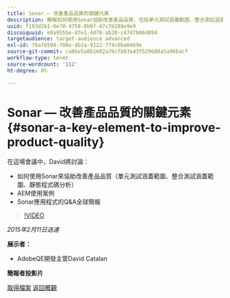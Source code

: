 ```yaml
---
title: Sonar — 改善產品品質的關鍵元素
description: 瞭解如何使用Sonar協助改善產品品質，包括單元測試涵蓋範圍、整合測試涵蓋範圍、靜態程式碼分析。 另外還能瞭解AEM使用案例，以及取得Sonar應用程式的Q&A全域簡報。
uuid: f193d261-0e70-4758-8b0f-47c7b288e9e9
discoiquuid: e0a955be-47e1-4d78-ab20-c4747b06d094
targetaudience: target-audience advanced
exl-id: 76a7b594-788e-4b1a-9122-774c0ba0469e
source-git-commit: ca06e5a8b1602a7bcfb83a43f529680a5a96bacf
workflow-type: tm+mt
source-wordcount: '112'
ht-degree: 0%

---
```


# Sonar — 改善產品品質的關鍵元素{#sonar-a-key-element-to-improve-product-quality}

在這場會議中，David將討論：

* 如何使用Sonar來協助改善產品品質（單元測試涵蓋範圍、整合測試涵蓋範圍、靜態程式碼分析）
* AEM使用案例
* Sonar應用程式的Q&amp;A全球簡報

>[!VIDEO](https://video.tv.adobe.com/v/19379/?quality=9)

*2015年2月11日送達*

**展示者：**

* AdobeQE開發主管David Catalan

**簡報者投影片**

[取得檔案](assets/cq-gems-on-aem-sonarqube-2015-02.pdf)
[返回概觀](https://helpx.adobe.com/experience-manager/kt/eseminars/gems/aem-index.html)
